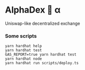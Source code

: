 # AlphaDex :unicorn: α
Uniswap-like decentralized exchange

### Some scripts
```shell
yarn hardhat help
yarn hardhat test
GAS_REPORT=true yarn hardhat test
yarn hardhat node
yarn hardhat run scripts/deploy.ts
```
